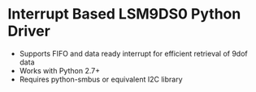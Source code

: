 # Interrupt Based LSM9DS0 Python Driver 
- Supports FIFO and data ready interrupt for efficient retrieval of 9dof data 
- Works with Python 2.7+
- Requires python-smbus or equivalent I2C library